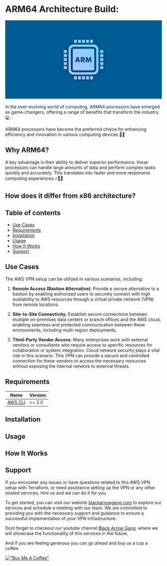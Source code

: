 <!-- 
---
type: "post"
title: ""
topic: "Process Automation"
date: "2023-07-09T13:30:00-07:00"
author: "Fernando Reyes"
time: "4 min read"
description: ""
url: "/blog/gh-actions-arm64-build"
---
-->

# **ARM64 Architecture Build:**

<p align="center">
  <img src="media\banner.jpg" alt="ARM64 Architecture">
  <!-- https://raw.githubusercontent.com/BlackArrowGang/Arsenal/main/quiver/gh-actions-arm64-build/media/banner.jpg -->
</p>

In the ever-evolving world of computing, ARM64 processors have emerged as game-changers, offering a range of benefits that transform the industry.💻💡

ARM64 processors have become the preferred choice for enhancing efficiency and innovation in various computing devices.🔧🚀

## **Why ARM64?**

A key advantage is their ability to deliver superior performance. these processors can handle large amounts of data and perform complex tasks quickly and accurately. This translates into faster and more responsive computing experiences.⚡️💪🏼

## **How does it differ from x86 architecture?**

## **Table of contents**

* [Use Cases](#use-cases)
* [Requirements](#requirements)
* [Installation](#installation)
* [Usage](#usage)
* [How It Works](#how-it-works)
* [Support](#support)

## **Use Cases**
The AWS VPN setup can be utilized in various scenarios, including:

1. **Remote Access (Bastion Alternative)**: Provide a secure alternative to a bastion by enabling authorized users to securely connect with high availability to AWS resources through a virtual private network (VPN) from remote locations.

2. **Site-to-Site Connectivity**: Establish secure connections between multiple on-premises data centers or branch offices and the AWS cloud, enabling seamless and protected communication between these environments, including multi-region deployments.

3. **Third-Party Vendor Access**: Many enterprises work with external vendors or consultants who require access to specific resources for collaboration or system integration. Cloud network security plays a vital role in this scenario. This VPN can provide a secure and controlled connection for these vendors to access the necessary resources without exposing the internal network to external threats.

## **Requirements**
| Name     | Version  |
|----------|----------|
|[AWS CLI](https://github.com/aws/aws-cli)  | >= 2.0 |


## **Installation**

## **Usage**
<!-- ```
terraform apply
``` -->

## **How It Works**

## **Support**
If you encounter any issues or have questions related to this AWS VPN setup with Terraform, or need assistance setting up the VPN or any other related services, Hire us and we can do it for you. 

To get started, you can visit our website [blackarrowgang.com](https://blackarrowgang.com) to explore our services and schedule a meeting with our team. We are committed to providing you with the necessary support and guidance to ensure a successful implementation of your VPN infrastructure.

Dont forget to checkout our youtube channel [Black Arrow Gang](https://www.youtube.com/@blackarrowgang3373), where we will showcase the functionality of this services in the future. 

And if you are feeling generous you can go ahead and buy us a cup a coffee.

[!["Buy Me A Coffee"](https://www.buymeacoffee.com/assets/img/custom_images/orange_img.png)](https://blackarrowgang.com)
